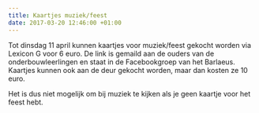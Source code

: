 ```yaml
---
title: Kaartjes muziek/feest
date: 2017-03-20 12:46:00 +01:00
---
```


Tot dinsdag 11 april kunnen kaartjes voor muziek/feest gekocht worden via Lexicon G voor 6 euro. De link is gemaild aan de ouders van de onderbouwleerlingen en staat in de Facebookgroep van het Barlaeus.
Kaartjes kunnen ook aan de deur gekocht worden, maar dan kosten ze 10 euro.

Het is dus niet mogelijk om bij muziek te kijken als je geen kaartje voor het feest hebt.